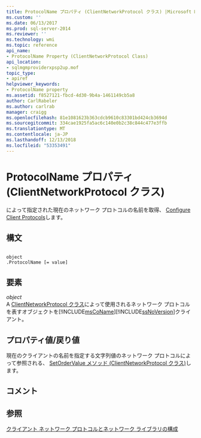 ```yaml
---
title: ProtocolName プロパティ (ClientNetworkProtocol クラス) |Microsoft Docs
ms.custom: ''
ms.date: 06/13/2017
ms.prod: sql-server-2014
ms.reviewer: ''
ms.technology: wmi
ms.topic: reference
api_name:
- ProtocolName Property (ClientNetworkProtocol Class)
api_location:
- sqlmgmproviderxpsp2up.mof
topic_type:
- apiref
helpviewer_keywords:
- ProtocolName property
ms.assetid: f8527121-fbcd-4d30-9b4a-1461149cb5a8
author: CarlRabeler
ms.author: carlrab
manager: craigg
ms.openlocfilehash: 81e1081623b363cdcb9610c83301bd424cb3694d
ms.sourcegitcommit: 334cae1925fa5ac6c140e0b2c38c844c477e3ffb
ms.translationtype: MT
ms.contentlocale: ja-JP
ms.lasthandoff: 12/13/2018
ms.locfileid: "53353491"
---
```

# <a name="protocolname-property-clientnetworkprotocol-class"></a>ProtocolName プロパティ (ClientNetworkProtocol クラス)
  によって指定された現在のネットワーク プロトコルの名前を取得、 [Configure Client Protocols](https://technet.microsoft.com/library/ms181035.aspx)します。  
  
## <a name="syntax"></a>構文  
  
```  
  
object  
.ProtocolName [= value]  
```  
  
## <a name="parts"></a>要素  
 *object*  
 A [ClientNetworkProtocol クラス](clientnetworkprotocol-class.md)によって使用されるネットワーク プロトコルを表すオブジェクトを[!INCLUDE[msCoName](../../../includes/msconame-md.md)][!INCLUDE[ssNoVersion](../../../includes/ssnoversion-md.md)]クライアント。  
  
## <a name="property-valuereturn-value"></a>プロパティ値/戻り値  
 現在のクライアントの名前を指定する文字列値のネットワーク プロトコルによって参照される、 [SetOrderValue メソッド (ClientNetworkProtocol クラス)](https://technet.microsoft.com/library/ms179295.aspx)します。  
  
## <a name="remarks"></a>コメント  
  
## <a name="see-also"></a>参照  
 [クライアント ネットワーク プロトコルとネットワーク ライブラリの構成](https://technet.microsoft.com/library/ms181035.aspx)  
  
  

